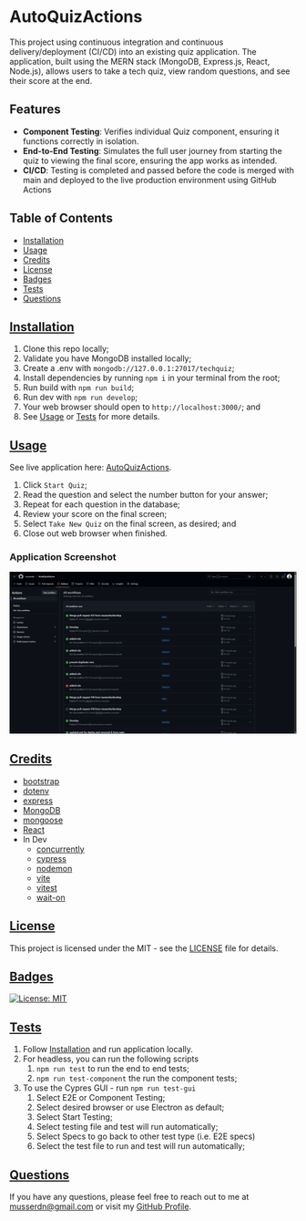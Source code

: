 # AutoQuizActions
 This project using continuous integration and continuous delivery/deployment (CI/CD) into an existing quiz application. The application, built using the MERN stack (MongoDB, Express.js, React, Node.js), allows users to take a tech quiz, view random questions, and see their score at the end.

## Features
- **Component Testing**: Verifies individual Quiz component, ensuring it functions correctly in isolation.
- **End-to-End Testing**: Simulates the full user journey from starting the quiz to viewing the final score, ensuring the app works as intended.
- **CI/CD**: Testing is completed and passed before the code is merged with main and deployed to the live production environment using GitHub Actions

## Table of Contents
 - [Installation](#installation)
 - [Usage](#usage)
 - [Credits](#credits)
 - [License](#license)
 - [Badges](#badges)
 - [Tests](#tests)
 - [Questions](#questions)

## [Installation](#installation)
  1. Clone this repo locally;
  2. Validate you have MongoDB installed locally; 
  3. Create a .env with `mongodb://127.0.0.1:27017/techquiz`;
  4. Install dependencies by running `npm i` in your terminal from the root; 
  5. Run build with `npm run build`;
  6. Run dev with `npm run develop`;
  7. Your web browser should open to `http://localhost:3000/`; and
  8. See [Usage](#usage) or [Tests](#tests) for more details.

  ## [Usage](#usage)
  See live application here: [AutoQuizActions](https://autoquizactions.onrender.com/).
  1. Click `Start Quiz`;
  2. Read the question and select the number button for your answer;
  3. Repeat for each question in the database;
  4. Review your score on the final screen;
  5. Select `Take New Quiz` on the final screen, as desired; and
  6. Close out web browser when finished.
  
  ### Application Screenshot
  ![AutoQuizActions Screenshot](./Assets/autoquizactions_ss.png)

  ## [Credits](#credits)
  - [bootstrap](https://getbootstrap.com/)
  - [dotenv](https://www.npmjs.com/package/dotenv)
  - [express](https://expressjs.com/)
  - [MongoDB](https://www.mongodb.com/)
  - [mongoose](https://mongoosejs.com/)
  - [React](https://react.dev/)
   - In Dev
      - [concurrently](https://www.npmjs.com/package/concurrently)
      - [cypress](https://www.cypress.io/)
      - [nodemon](https://nodemon.io/)
      - [vite](https://vite.dev/)
      - [vitest](https://vitest.dev/)
      - [wait-on](https://www.npmjs.com/package/wait-on)
  
  ## [License](#license)
  This project is licensed under the MIT - see the [LICENSE](LICENSE) file for details.

  ## [Badges](#badges)
  [![License: MIT](https://img.shields.io/badge/License-MIT-yellow.svg)](https://opensource.org/licenses/MIT)


  ## [Tests](#tests)
   1. Follow [Installation](#installation) and run application locally.
   2. For headless, you can run the following scripts
        1. `npm run test` to run the end to end tests; 
        2. `npm run test-component` the run the component tests;
   3. To use the Cypres GUI - run `npm run test-gui`
        1. Select E2E or Component Testing; 
        2. Select desired browser or use Electron as default;
        3. Select Start Testing; 
        4. Select testing file and test will run automatically;
        5. Select Specs to go back to other test type (i.e. E2E specs)
        6. Select the test file to run and test will run automatically; 

  ## [Questions](#questions)
  If you have any questions, please feel free to reach out to me at musserdn@gmail.com or visit my [GitHub Profile](https://github.com/musserdn/).